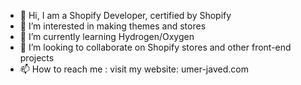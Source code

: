 - 👋 Hi, I am a Shopify Developer, certified by Shopify
- 👀 I’m interested in making themes and stores
- 🌱 I’m currently learning Hydrogen/Oxygen
- 💞️ I’m looking to collaborate on Shopify stores and other front-end projects
- 📫 How to reach me : visit my website: umer-javed.com

<!---
heyumerjaved/heyumerjaved is a ✨ special ✨ repository because its `README.md` (this file) appears on your GitHub profile.
You can click the Preview link to take a look at your changes.
--->
